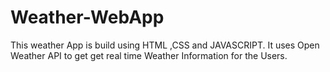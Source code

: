 # Weather-WebApp
This weather App is build using HTML ,CSS and JAVASCRIPT. It uses  Open Weather API to get get real time Weather Information for the Users. 
